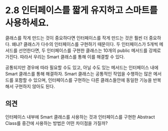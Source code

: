 # 2.8 인터페이스를 짧게 유지하고 스마트를 사용하세요.
클래스를 작게 만드는 것이 중요하다면 인터페이스를 작게 만드는 것은 훨씬 더 중요하다. 왜냐? 클래스가 다수의 인터페이스를 구현하기 때문이다. 두 인터페이스가 5개씩 메서드를 선언한다면, 두 인터페이스를 구현한 클래스는 10개의 public 메서드를 강제로 가진다. 따라서 우리는 Smart 클래스를 통해 이를 해결할 수 있다.

공통되지만 경우에 따라 필요할 수도 있고, 아닐 수도 있는 메서드는 인터페이스 내에 Smart 클래스를 통해 해결하자. Smart 클래스는 공통적인 작업을 수행하는 많은 메서드를 포함할 수 있으며, 인터페이스를 구현하는 다른 클래스들안에 동일한 기능을 반복해서 구현하지 않아도 된다.

## 의견
인터페이스 내부에 Smart 클래스를 사용하는 것과 인터페이스를 구현한 Abstract Class를 중간에 사용하는 방법은 어떤 차이점을 가질까? 